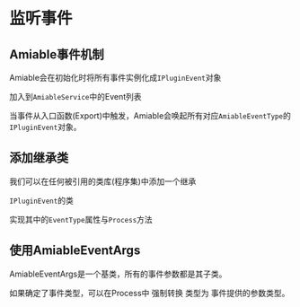# 监听事件

## Amiable事件机制
Amiable会在初始化时将所有事件实例化成`IPluginEvent`对象

加入到`AmiableService`中的Event列表

当事件从入口函数(Export)中触发，Amiable会唤起所有对应`AmiableEventType`的`IPluginEvent`对象。

## 添加继承类

我们可以在任何被引用的类库(程序集)中添加一个继承

`IPluginEvent`的类

实现其中的`EventType`属性与`Process`方法

## 使用AmiableEventArgs

AmiableEventArgs是一个基类，所有的事件参数都是其子类。

如果确定了事件类型，可以在Process中 强制转换 类型为 事件提供的参数类型。

